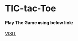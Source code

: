 <h1>TIC-tac-Toe</h>
<h4>Play The Game using below link:</h4>
  <a href="https://omsai11.github.io/TIC-tac-Toe/">VISIT </a>
